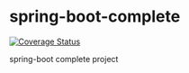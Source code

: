 # spring-boot-complete
[![Coverage Status](https://coveralls.io/repos/github/danielcastilla/spring-boot-complete/badge.svg?branch=master)](https://coveralls.io/github/danielcastilla/spring-boot-complete?branch=master)

spring-boot complete project
